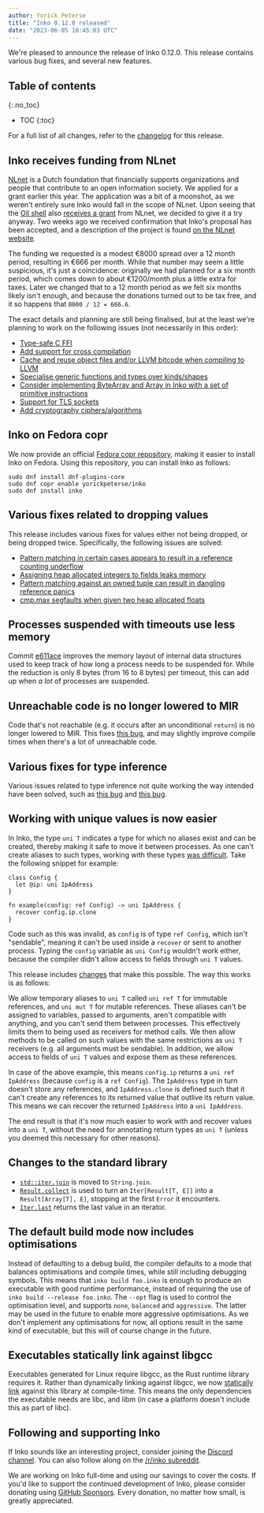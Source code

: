 ```yaml
---
author: Yorick Peterse
title: "Inko 0.12.0 released"
date: "2023-06-05 18:45:03 UTC"
---
```


We're pleased to announce the release of Inko 0.12.0. This release contains
various bug fixes, and several new features.

## Table of contents
{:.no_toc}

* TOC
{:toc}

For a full list of all changes, refer to the
[changelog](https://github.com/inko-lang/inko/blob/main/CHANGELOG.md#0120-2023-06-05)
for this release.

## Inko receives funding from NLnet

[NLnet](https://nlnet.nl/) is a Dutch foundation that financially supports
organizations and people that contribute to an open information society. We
applied for a grant earlier this year. The application was a bit of a moonshot,
as we weren't entirely sure Inko would fall in the scope of NLnet. Upon seeing
that the [Oil shell](http://www.oilshell.org/) also [receives a
grant](https://nlnet.nl/project/OilShell/) from NLnet, we decided to give it a
try anyway. Two weeks ago we received confirmation that Inko's proposal has been
accepted, and a description of the project is found [on the NLnet
website](https://nlnet.nl/project/Inko/).

The funding we requested is a modest €8000 spread over a 12 month period,
resulting in €666 per month. While that number may seem a little suspicious,
it's just a coincidence: originally we had planned for a six month period, which
comes down to about €1200/month plus a little extra for taxes. Later we changed
that to a 12 month period as we felt six months likely isn't enough, and because
the donations turned out to be tax free, and it so happens that `8000 / 12 =
666.6`.

The exact details and planning are still being finalised, but at the least we're
planning to work on the following issues (not necessarily in this order):

- [Type-safe C FFI](https://github.com/inko-lang/inko/issues/290)
- [Add support for cross compilation](https://github.com/inko-lang/inko/issues/524)
- [Cache and reuse object files and/or LLVM bitcode when compiling to LLVM](https://github.com/inko-lang/inko/issues/520)
- [Specialise generic functions and types over kinds/shapes](https://github.com/inko-lang/inko/issues/525)
- [Consider implementing ByteArray and Array in Inko with a set of primitive instructions](https://github.com/inko-lang/inko/issues/349)
- [Support for TLS sockets](https://github.com/inko-lang/inko/issues/329)
- [Add cryptography ciphers/algorithms](https://github.com/inko-lang/inko/issues/499)

## Inko on Fedora copr

We now provide an official [Fedora copr
repository](https://copr.fedorainfracloud.org/coprs/yorickpeterse/inko/), making
it easier to install Inko on Fedora. Using this repository, you can install Inko
as follows:

```
sudo dnf install dnf-plugins-core
sudo dnf copr enable yorickpeterse/inko
sudo dnf install inko
```

## Various fixes related to dropping values

This release includes various fixes for values either not being dropped, or
being dropped twice. Specifically, the following issues are solved:

- [Pattern matching in certain cases appears to result in a reference counting underflow](https://github.com/inko-lang/inko/issues/519)
- [Assigning heap allocated integers to fields leaks memory](https://github.com/inko-lang/inko/issues/536)
- [Pattern matching against an owned tuple can result in dangling reference panics](https://github.com/inko-lang/inko/issues/563)
- [cmp.max segfaults when given two heap allocated floats](https://github.com/inko-lang/inko/issues/560)

## Processes suspended with timeouts use less memory

Commit
[e611ace](https://github.com/inko-lang/inko/commit/e611acecfb99cd5929ba647031df31e5dd5db4e5)
improves the memory layout of internal data structures used to keep track of how
long a process needs to be suspended for. While the reduction is only 8 bytes
(from 16 to 8 bytes) per timeout, this can add up when _a lot_ of processes are
suspended.

## Unreachable code is no longer lowered to MIR

Code that's not reachable (e.g. it occurs after an unconditional `return`) is no
longer lowered to MIR. This fixes [this
bug](https://github.com/inko-lang/inko/issues/501), and may slightly improve
compile times when there's a lot of unreachable code.

## Various fixes for type inference

Various issues related to type inference not quite working the way intended have
been solved, such as [this bug](https://github.com/inko-lang/inko/issues/346)
and [this bug](https://github.com/inko-lang/inko/issues/538).

## Working with unique values is now easier

In Inko, the type `uni T` indicates a type for which no aliases exist and can be
created, thereby making it safe to move it between processes. As one can't
create aliases to such types, working with these types [was
difficult](https://github.com/inko-lang/inko/issues/528). Take the following
snippet for example:

```inko
class Config {
  let @ip: uni IpAddress
}

fn example(config: ref Config) -> uni IpAddress {
  recover config.ip.clone
}
```

Code such as this was invalid, as `config` is of type `ref Config`, which isn't
"sendable", meaning it can't be used inside a `recover` or sent to another
process. Typing the `config` variable as `uni Config` wouldn't work either,
because the compiler didn't allow access to fields through `uni T` values.

This release includes
[changes](https://github.com/inko-lang/inko/commit/f8bd2499a6c23c3bb168f9eedfb488385727bbe6)
that make this possible. The way this works is as follows:

We allow temporary aliases to `uni T` called `uni ref T` for immutable
references, and `uni mut T` for mutable references. These aliases can't be
assigned to variables, passed to arguments, aren't compatible with anything, and
you can't send them between processes. This effectively limits them to being
used as receivers for method calls. We then allow methods to be called on such
values with the same restrictions as `uni T` receivers (e.g. all arguments must
be sendable). In addition, we allow access to fields of `uni T` values and
expose them as these references.

In case of the above example, this means `config.ip` returns a `uni ref
IpAddress` (because `config` is a `ref Config`). The `IpAddress` type in turn
doesn't store any references, and `IpAddress.clone` is defined such that it
can't create any references to its returned value that outlive its return value.
This means we can recover the returned `IpAddress` into a `uni IpAddress`.

The end result is that it's now much easier to work with and recover values into
a `uni T`, without the need for annotating return types as `uni T` (unless you
deemed this necessary for other reasons).

## Changes to the standard library

- [`std::iter.join`](https://github.com/inko-lang/inko/commit/c0463c464bf06df432c53147ae587c10c4a8b2c9)
  is moved to `String.join`.
- [`Result.collect`](https://github.com/inko-lang/inko/commit/d85d48af3db8e58a52c4a7f571ea7bcbb7284141)
  is used to turn an `Iter[Result[T, E]]` into a `Result[Array[T], E]`,
  stopping at the first `Error` it encounters.
- [`Iter.last`](https://github.com/inko-lang/inko/commit/5f87a41b6d6cdcac3735886e47ab68969a1e8565)
  returns the last value in an iterator.

## The default build mode now includes optimisations

Instead of defaulting to a debug build, the compiler defaults to a mode that
balances optimisations and compile times, while still including debugging
symbols. This means that `inko build foo.inko` is enough to produce an
executable with good runtime performance, instead of requiring the use of `inko
build --release foo.inko`. The `--opt` flag is used to control the optimisation
level, and supports `none`, `balanced` and `aggressive`. The latter may be used
in the future to enable more aggressive optimisations. As we don't implement any
optimisations for now, all options result in the same kind of executable,
but this will of course change in the future.

## Executables statically link against libgcc

Executables generated for Linux require libgcc, as the Rust runtime library
requires it. Rather than dynamically linking against libgcc, we now [statically
link](https://github.com/inko-lang/inko/commit/3017aa520e06c80410ad2fe34cbe35e47b31e434)
against this library at compile-time. This means the only dependencies the
executable needs are libc, and libm (in case a platform doesn't include this as
part of libc).

## Following and supporting Inko

If Inko sounds like an interesting project, consider joining the [Discord
channel](https://discord.gg/seeURxHxCb). You can also follow along on the
[/r/inko subreddit](https://www.reddit.com/r/inko/).

We are working on Inko full-time and using our savings to cover the costs. If
you'd like to support the continued development of Inko, please consider
donating using [GitHub Sponsors](https://github.com/sponsors/YorickPeterse).
Every donation, no matter how small, is greatly appreciated.
